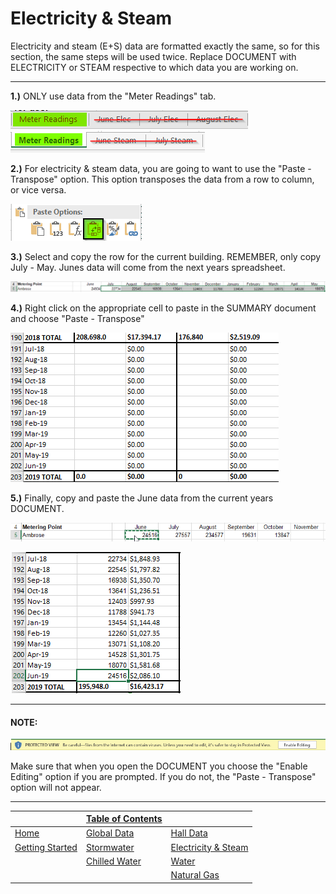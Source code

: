 # Electricity & Steam
Electricity and steam (E+S) data are formatted exactly the same, so for this section, the same steps will be used twice. Replace DOCUMENT with ELECTRICITY or STEAM respective to which data you are working on.

---

**1.)** ONLY use data from the "Meter Readings" tab.

![elec1](src/reshalls/elec1.png)
![steam1](src/reshalls/steam1.png)

**2.)** For electricity & steam data, you are going to want to use the "Paste - Transpose" option. This option transposes the data from a row to column, or vice versa.

![elec2](src/reshalls/elec2.png)

**3.)** Select and copy the row for the current building. REMEMBER, only copy July - May. Junes data will come from the next years spreadsheet.

![elec3](src/reshalls/elec3.png)

**4.)** Right click on the appropriate cell to paste in the SUMMARY document and choose "Paste - Transpose"

![gif1](src/reshalls/gif1.gif)

**5.)** Finally, copy and paste the June data from the current years DOCUMENT.

![elec5](src/reshalls/elec5.png)

![elec6](src/reshalls/elec6.png)

---
#### NOTE:
![elec7](src/reshalls/elec7.png)

Make sure that when you open the DOCUMENT you choose the "Enable Editing" option if you are prompted. If you do not, the "Paste - Transpose" option will not appear.

---

| | [Table of Contents](https://uw-whitewater-sustainability.github.io/Utility%20Summary/data) | |
|-------------|-------------|-------------|
| [Home](https://uw-whitewater-sustainability.github.io/Utility%20Summary) | [Global Data](https://uw-whitewater-sustainability.github.io/Utility%20Summary/global) | [Hall Data](https://uw-whitewater-sustainability.github.io/Utility%20Summary/reshalls) |
| [Getting Started]() | [Stormwater](https://uw-whitewater-sustainability.github.io/Utility%20Summary/storm) | [Electricity & Steam](https://uw-whitewater-sustainability.github.io/Utility%20Summary/elecsteam) |
| | [Chilled Water](https://uw-whitewater-sustainability.github.io/Utility%20Summary/chilled) | [Water](https://uw-whitewater-sustainability.github.io/Utility%20Summary/water) |
| | | [Natural Gas](https://uw-whitewater-sustainability.github.io/Utility%20Summary/gas) |